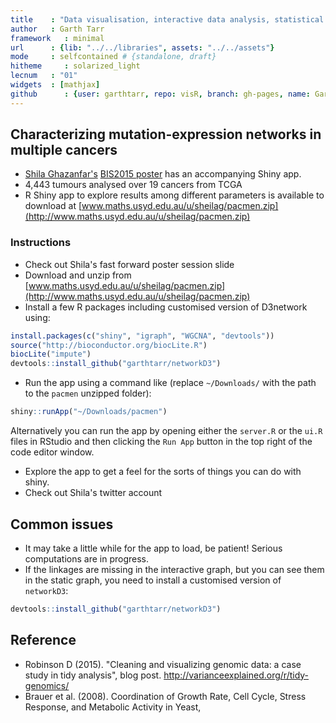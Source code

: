 ```yaml
---
title    : "Data visualisation, interactive data analysis, statistical programming"
author   : Garth Tarr
framework   : minimal
url      : {lib: "../../libraries", assets: "../../assets"}
mode     : selfcontained # {standalone, draft}
hitheme     : solarized_light
lecnum   : "01"
widgets  : [mathjax]
github      : {user: garthtarr, repo: visR, branch: gh-pages, name: Garth Tarr}
---
```




## Characterizing mutation-expression networks in multiple cancers


- <a href="https://twitter.com/shazanfar">Shila Ghazanfar's</a>  [BIS2015 poster](https://github.com/garthtarr/visR/blob/gh-pages/labs/02/BIS2015FF_Ghazanfar.pdf) has an accompanying Shiny app.
- 4,443 tumours analysed over 19 cancers from TCGA
- R Shiny app to explore results among different parameters is available to download at [www.maths.usyd.edu.au/u/sheilag/pacmen.zip](http://www.maths.usyd.edu.au/u/sheilag/pacmen.zip)

### Instructions

- Check out Shila's fast forward poster session slide <a href="https://github.com/garthtarr/visR/blob/gh-pages/labs/02/BIS2015FF_Ghazanfar.pdf"><i class="fa fa-link"></i></a>
- Download and unzip from [www.maths.usyd.edu.au/u/sheilag/pacmen.zip](http://www.maths.usyd.edu.au/u/sheilag/pacmen.zip)
- Install a few R packages including customised version of D3network using:


```r
install.packages(c("shiny", "igraph", "WGCNA", "devtools"))
source("http://bioconductor.org/biocLite.R")
biocLite("impute")
devtools::install_github("garthtarr/networkD3")
```

- Run the app using a command like (replace `~/Downloads/` with the path to the `pacmen` unzipped folder):


```r
shiny::runApp("~/Downloads/pacmen")
```

Alternatively you can run the app by opening either the `server.R` or the `ui.R` files in RStudio and then clicking the `Run App` button in the top right of the code editor window.

- Explore the app to get a feel for the sorts of things you can do with shiny.
- Check out Shila's twitter account <a href="https://twitter.com/shazanfar"><i class="fa fa-twitter"></i></a>

## Common issues

- It may take a little while for the app to load, be patient!  Serious computations are in progress.
- If the linkages are missing in the interactive graph, but you can see them in the static graph, you need to install a customised version of `networkD3`:


```r
devtools::install_github("garthtarr/networkD3")
```



## Reference

- Robinson D (2015). "Cleaning and visualizing genomic data: a case study in tidy analysis", blog post. http://varianceexplained.org/r/tidy-genomics/
- Brauer et al. (2008). Coordination of Growth Rate, Cell Cycle, Stress Response, and Metabolic Activity in Yeast,
